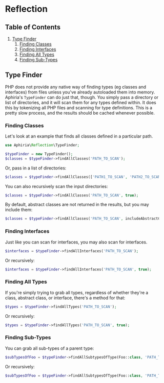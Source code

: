 <h1 id="doc-title">Reflection</h1>

<nav class="toc-nav">

<div class="toc-nav-contents">

<h2 id="table-of-contents">Table of Contents</h2>

<ol>
<li><a href="#type-finder">Type Finder</a><ol>
<li><a href="#finding-classes">Finding Classes</a></li>
<li><a href="#finding-interfaces">Finding Interfaces</a></li>
<li><a href="#finding-all-types">Finding All Types</a></li>
<li><a href="#finding-sub-types">Finding Sub-Types</a></li>
</ol>
</li>
</ol>

</div>

</nav>

<h2 id="type-finder">Type Finder</h2>

PHP does not provide any native way of finding types (eg classes and interfaces) from files unless you've already autoloaded them into memory.  Aphiria's `TypeFinder` can do just that, though.  You simply pass a directory or list of directories, and it will scan them for any types defined within.  It does this by tokenizing all PHP files and scanning for type definitions.  This is a pretty slow process, and the results should be cached whenever possible.

<h3 id="finding-classes">Finding Classes</h3>

Let's look at an example that finds all classes defined in a particular path.

```php
use Aphiria\Reflection\TypeFinder;

$typeFinder = new TypeFinder();
$classes = $typeFinder->findAllClasses('PATH_TO_SCAN');
```

Or, pass in a list of directories:

```php
$classes = $typeFinder->findAllClasses(['PATH1_TO_SCAN', 'PATH2_TO_SCAN']);
```

You can also recursively scan the input directories:

```php
$classes = $typeFinder->findAllClasses('PATH_TO_SCAN', true);
```

By default, abstract classes are not returned in the results, but you may include them:

```php
$classes = $typeFinder->findAllClasses('PATH_TO_SCAN', includeAbstractClasses: true);
```

<h3 id="finding-interfaces">Finding Interfaces</h3>

Just like you can scan for interfaces, you may also scan for interfaces.

```php
$interfaces = $typeFinder->findAllInterfaces('PATH_TO_SCAN');
```

Or recursively:

```php
$interfaces = $typeFinder->findAllInterfaces('PATH_TO_SCAN', true);
```

<h3 id="finding-all-types">Finding All Types</h3>

If you're simply trying to grab all types, regardless of whether they're a class, abstract class, or interface, there's a method for that:

```php
$types = $typeFinder->findAllTypes('PATH_TO_SCAN');
```

Or recursively:

```php
$types = $typeFinder->findAllTypes('PATH_TO_SCAN', true);
```

<h3 id="finding-sub-types">Finding Sub-Types</h3>

You can grab all sub-types of a parent type:

```php
$subTypesOfFoo = $typeFinder->findAllSubtypesOfType(Foo::class, 'PATH_TO_SCAN');
```

Or recursively:

```php
$subTypesOfFoo = $typeFinder->findAllSubtypesOfType(Foo::class, 'PATH_TO_SCAN', true);
```
